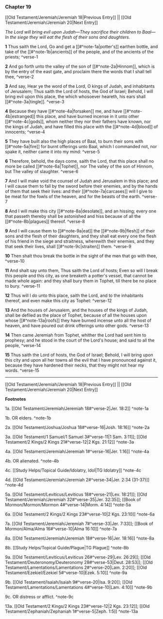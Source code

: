 ### Chapter 19

[[Old Testament/Jeremiah/Jeremiah 18|Previous Entry]]  ||  [[Old Testament/Jeremiah/Jeremiah 20|Next Entry]]

*The Lord will bring evil upon Judah—They sacrifice their children to Baal—In the siege they will eat the flesh of their sons and daughters.*

**1**  Thus saith the Lord, Go and get a [[#^note-1a|potter's]] earthen bottle, and take of the [[#^note-1b|ancients]] of the people, and of the ancients of the priests; ^verse-1

**2**  And go forth unto the valley of the son of [[#^note-2a|Hinnom]], which is by the entry of the east gate, and proclaim there the words that I shall tell thee, ^verse-2

**3**  And say, Hear ye the word of the Lord, O kings of Judah, and inhabitants of Jerusalem; Thus saith the Lord of hosts, the God of Israel; Behold, I will bring evil upon this place, the which whosoever heareth, his ears shall [[#^note-3a|tingle]]. ^verse-3

**4**  Because they have [[#^note-4a|forsaken]] me, and have [[#^note-4b|estranged]] this place, and have burned incense in it unto other [[#^note-4c|gods]], whom neither they nor their fathers have known, nor the kings of Judah, and have filled this place with the [[#^note-4d|blood]] of innocents; ^verse-4

**5**  They have built also the high places of Baal, to burn their sons with [[#^note-5a|fire]] for burnt offerings unto Baal, which I commanded not, nor spake it, neither came it into my mind: ^verse-5

**6**  Therefore, behold, the days come, saith the Lord, that this place shall no more be called [[#^note-6a|Tophet]], nor The valley of the son of Hinnom, but The valley of slaughter. ^verse-6

**7**  And I will make void the counsel of Judah and Jerusalem in this place; and I will cause them to fall by the sword before their enemies, and by the hands of them that seek their lives: and their [[#^note-7a|carcases]] will I give to be meat for the fowls of the heaven, and for the beasts of the earth. ^verse-7

**8**  And I will make this city [[#^note-8a|desolate]], and an hissing; every one that passeth thereby shall be astonished and hiss because of all the [[#^note-8b|plagues]] thereof. ^verse-8

**9**  And I will cause them to [[#^note-9a|eat]] the [[#^note-9b|flesh]] of their sons and the flesh of their daughters, and they shall eat every one the flesh of his friend in the siege and straitness, wherewith their enemies, and they that seek their lives, shall [[#^note-9c|straiten]] them. ^verse-9

**10**  Then shalt thou break the bottle in the sight of the men that go with thee, ^verse-10

**11**  And shalt say unto them, Thus saith the Lord of hosts; Even so will I break this people and this city, as one breaketh a potter's vessel, that cannot be made whole again: and they shall bury them in Tophet, till there be no place to bury. ^verse-11

**12**  Thus will I do unto this place, saith the Lord, and to the inhabitants thereof, and even make this city as Tophet: ^verse-12

**13**  And the houses of Jerusalem, and the houses of the kings of Judah, shall be defiled as the place of Tophet, because of all the houses upon whose [[#^note-13a|roofs]] they have burned incense unto all the host of heaven, and have poured out drink offerings unto other gods. ^verse-13

**14**  Then came Jeremiah from Tophet, whither the Lord had sent him to prophesy; and he stood in the court of the Lord's house; and said to all the people, ^verse-14

**15**  Thus saith the Lord of hosts, the God of Israel; Behold, I will bring upon this city and upon all her towns all the evil that I have pronounced against it, because they have hardened their necks, that they might not hear my words. ^verse-15


---
[[Old Testament/Jeremiah/Jeremiah 18|Previous Entry]]  ||  [[Old Testament/Jeremiah/Jeremiah 20|Next Entry]]


**Footnotes**


1a. [[Old Testament/Jeremiah/Jeremiah 18#^verse-2|Jer. 18:2]] ^note-1a

1b. OR elders. ^note-1b

2a. [[Old Testament/Joshua/Joshua 18#^verse-16|Josh. 18:16]] ^note-2a

3a. [[Old Testament/1 Samuel/1 Samuel 3#^verse-11|1 Sam. 3:11]]; [[Old Testament/2 Kings/2 Kings 21#^verse-12|2 Kgs. 21:12]] ^note-3a

4a. [[Old Testament/Jeremiah/Jeremiah 1#^verse-16|Jer. 1:16]] ^note-4a

4b. OR alienated. ^note-4b

4c. [[Study Helps/Topical Guide/Idolatry, Idol|TG Idolatry]] ^note-4c

4d. [[Old Testament/Jeremiah/Jeremiah 2#^verse-34|Jer. 2:34 (31-37)]] ^note-4d

5a. [[Old Testament/Leviticus/Leviticus 18#^verse-21|Lev. 18:21]]; [[Old Testament/Jeremiah/Jeremiah 32#^verse-35|Jer. 32:35]]; [[Book of Mormon/Mormon/Mormon 4#^verse-14|Morm. 4:14]] ^note-5a

6a. [[Old Testament/2 Kings/2 Kings 23#^verse-10|2 Kgs. 23:10]] ^note-6a

7a. [[Old Testament/Jeremiah/Jeremiah 7#^verse-33|Jer. 7:33]]; [[Book of Mormon/Alma/Alma 16#^verse-10|Alma 16:10]] ^note-7a

8a. [[Old Testament/Jeremiah/Jeremiah 18#^verse-16|Jer. 18:16]] ^note-8a

8b. [[Study Helps/Topical Guide/Plague|TG Plague]] ^note-8b

9a. [[Old Testament/Leviticus/Leviticus 26#^verse-29|Lev. 26:29]]; [[Old Testament/Deuteronomy/Deuteronomy 28#^verse-53|Deut. 28:53]]; [[Old Testament/Lamentations/Lamentations 2#^verse-20|Lam. 2:20]]; [[Old Testament/Ezekiel/Ezekiel 5#^verse-10|Ezek. 5:10]] ^note-9a

9b. [[Old Testament/Isaiah/Isaiah 9#^verse-20|Isa. 9:20]]; [[Old Testament/Lamentations/Lamentations 4#^verse-10|Lam. 4:10]] ^note-9b

9c. OR distress or afflict. ^note-9c

13a. [[Old Testament/2 Kings/2 Kings 23#^verse-12|2 Kgs. 23:12]]; [[Old Testament/Zephaniah/Zephaniah 1#^verse-5|Zeph. 1:5]] ^note-13a